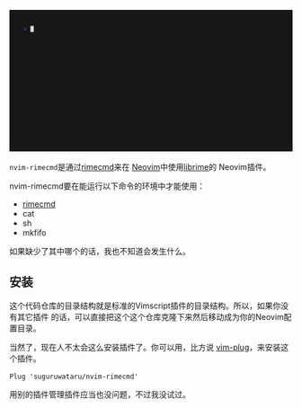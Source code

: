 ![Recording](vhs/vhs.gif)

`nvim-rimecmd`是通过[rimecmd](https://github.com/suguruwataru/nvim-rimecmd)来在
[Neovim](https://neovim.io/)中使用[librime](https://github.com/rime/librime)的
Neovim插件。

nvim-rimecmd要在能运行以下命令的环境中才能使用：

- [rimecmd](https://github.com/suguruwataru/nvim-rimecmd)
- cat
- sh
- mkfifo

如果缺少了其中哪个的话，我也不知道会发生什么。

## 安装

这个代码仓库的目录结构就是标准的Vimscript插件的目录结构。所以，如果你没有其它插件
的话，可以直接把这个这个仓库克隆下来然后移动成为你的Neovim配置目录。

当然了，现在人不太会这么安装插件了。你可以用，比方说
[vim-plug](https://github.com/junegunn/vim-plug)，来安装这个插件。

```
Plug 'suguruwataru/nvim-rimecmd'
```

用别的插件管理插件应当也没问题，不过我没试过。
